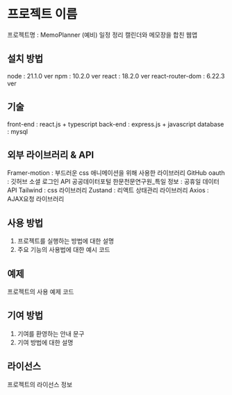 # 프로젝트 이름

프로젝트명 : MemoPlanner (예비)
일정 정리 캘린더와 메모장을 합친 웹앱

## 설치 방법

node : 21.1.0 ver
npm : 10.2.0 ver
react : 18.2.0 ver
react-router-dom : 6.22.3 ver

## 기술

front-end : react.js + typescript
back-end : express.js + javascript
database : mysql

## 외부 라이브러리 & API

Framer-motion : 부드러운 css 애니메이션을 위해 사용한 라이브러리
GitHub oauth : 깃허브 소셜 로그인 API
공공데이터포털 한문천문연구원_특일 정보 : 공휴일 데이터 API
Tailwind : css 라이브러리
Zustand : 리액트 상태관리 라이브러리
Axios : AJAX요청 라이브러리

## 사용 방법

1. 프로젝트를 실행하는 방법에 대한 설명
2. 주요 기능의 사용법에 대한 예시 코드

## 예제

프로젝트의 사용 예제 코드

## 기여 방법

1. 기여를 환영하는 안내 문구
2. 기여 방법에 대한 설명

## 라이선스

프로젝트의 라이선스 정보